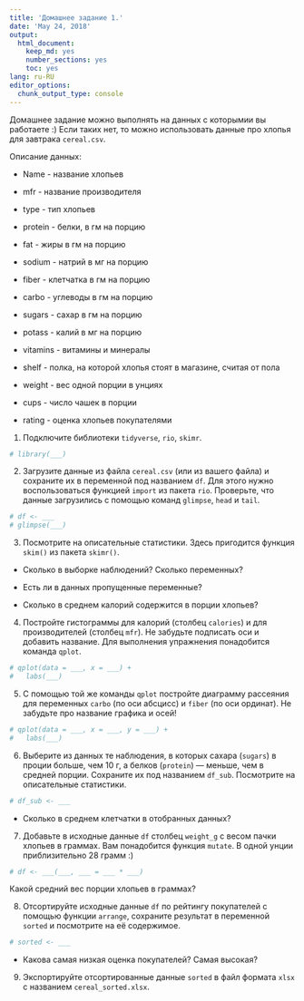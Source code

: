 ```yaml
---
title: 'Домашнее задание 1.'
date: 'May 24, 2018'
output:
  html_document:
    keep_md: yes
    number_sections: yes
    toc: yes
lang: ru-RU
editor_options:
  chunk_output_type: console
---
```


Домашнее задание можно выполнять на данных с которымии вы работаете :)
Если таких нет, то можно использовать данные про хлопья для завтрака `cereal.csv`.

Описание данных:

- Name - название хлопьев

- mfr - название производителя

- type - тип хлопьев

- protein - белки, в гм на порцию

- fat - жиры в гм  на порцию

- sodium - натрий в мг на порцию

- fiber - клетчатка в гм на порцию

- carbo - углеводы в гм на порцию

- sugars - сахар в гм на порцию
 
- potass - калий в мг на порцию

- vitamins - витамины и минералы

- shelf - полка, на которой хлопья стоят в магазине, считая от пола

- weight - вес одной порции в унциях 

- cups - число чашек в порции

- rating - оценка хлопьев покупателями

1. Подключите библиотеки `tidyverse`, `rio`, `skimr`.


```r
# library(___)
```


2. Загрузите данные из файла `cereal.csv` (или из вашего файла) и
сохраните их в переменной под названием `df`.
Для этого нужно воспользоваться функцией `import` из пакета `rio`.
Проверьте, что данные загрузились с помощью команд `glimpse`, `head` и `tail`.


```r
# df <- ___
# glimpse(___)
```

3. Посмотрите на описательные статистики. 
Здесь пригодится функция `skim()` из пакета `skimr()`.



- Сколько в выборке наблюдений? Сколько переменных?

- Есть ли в данных пропущенные переменные? 

- Сколько в среднем калорий содержится в порции хлопьев? 

4. Постройте гистограммы для калорий (столбец `calories`) и для производителей (столбец `mfr`).
Не забудьте подписать оси и добавить название.
Для выполнения упражнения понадобится команда `qplot`.


```r
# qplot(data = ___, x = ___) +
#   labs(___)
```

5. С помощью той же команды `qplot` постройте диаграмму рассеяния для переменных `carbo` (по оси абсцисс) и `fiber` (по оси ординат). Не забудьте про название графика и осей!


```r
# qplot(data = ___, x = ___, y = ___) +
#   labs(___)
```

6. Выберите из данных те наблюдения, в которых сахара (`sugars`) в проции больше, чем 10 г, а белков (`protein`) — меньше, чем в средней порции. Cохраните их под названием `df_sub`. Посмотрите на описательные статистики.

```r
# df_sub <- ___
```

- Сколько в среднем клетчатки в отобранных данных?

7. Добавьте в исходные данные `df` столбец `weight_g` с весом пачки хлопьев в граммах.
Вам понадобится функция `mutate`. В одной унции приблизительно 28 грамм :)


```r
# df <- ___(___, ___ = ___ * ___)
```
Какой средний вес порции хлопьев в граммах?


8. Отсортируйте исходные данные `df` по рейтингу покупателей с помощью функции `arrange`, сохраните результат в переменной `sorted` и посмотрите на её содержимое.


```r
# sorted <- ___
```
- Какова самая низкая оценка покупателей? Самая высокая?

9. Экспортируйте отсортированные данные `sorted` в файл формата `xlsx` с названием `cereal_sorted.xlsx`.



